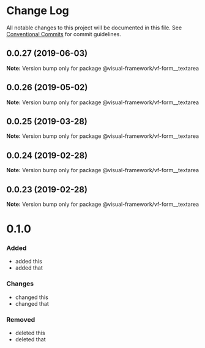 # Change Log

All notable changes to this project will be documented in this file.
See [Conventional Commits](https://conventionalcommits.org) for commit guidelines.

## 0.0.27 (2019-06-03)

**Note:** Version bump only for package @visual-framework/vf-form__textarea





## 0.0.26 (2019-05-02)

**Note:** Version bump only for package @visual-framework/vf-form__textarea





## 0.0.25 (2019-03-28)

**Note:** Version bump only for package @visual-framework/vf-form__textarea





## 0.0.24 (2019-02-28)

**Note:** Version bump only for package @visual-framework/vf-form__textarea





## 0.0.23 (2019-02-28)

**Note:** Version bump only for package @visual-framework/vf-form__textarea





# 0.1.0

### Added
- added this
- added that

### Changes

- changed this
- changed that

### Removed

- deleted this
- deleted that
